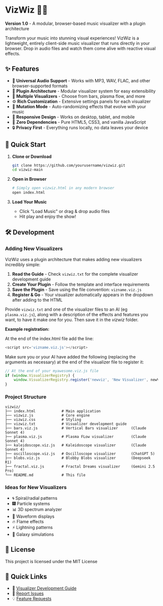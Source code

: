 # VizWiz 🎵✨

**Version 1.0** - A modular, browser-based music visualizer with a plugin architecture

Transform your music into stunning visual experiences! VizWiz is a lightweight, entirely client-side music visualizer that runs directly in your browser. Drop in audio files and watch them come alive with reactive visual effects.

## ✨ Features

- 🎵 **Universal Audio Support** - Works with MP3, WAV, FLAC, and other browser-supported formats
- 🔌 **Plugin Architecture** - Modular visualizer system for easy extensibility
- 🎨 **Multiple Visualizers** - Choose from bars, plasma flow, and more
- ⚙️ **Rich Customization** - Extensive settings panels for each visualizer
- 🎲 **Mutation Mode** - Auto-randomizing effects that evolve with your music
- 📱 **Responsive Design** - Works on desktop, tablet, and mobile
- 🚀 **Zero Dependencies** - Pure HTML5, CSS3, and vanilla JavaScript
- 🔒 **Privacy First** - Everything runs locally, no data leaves your device

## 🚀 Quick Start

1. **Clone or Download**
   ```bash
   git clone https://github.com/yourusername/vizwiz.git
   cd vizwiz-main
   ```

2. **Open in Browser**
   ```bash
   # Simply open vizwiz.html in any modern browser
   open index.html
   ```

3. **Load Your Music**
   - Click "Load Music" or drag & drop audio files
   - Hit play and enjoy the show!

## 🛠️ Development

### Adding New Visualizers

VizWiz uses a plugin architecture that makes adding new visualizers incredibly simple:

1. **Read the Guide** - Check `vizwiz.txt` for the complete visualizer development guide
2. **Create Your Plugin** - Follow the template and interface requirements
2. **Save the Plugin** - Save using the file convention: `vizname.viz.js`
4. **Register & Go** - Your visualizer automatically appears in the dropdown after adding to the HTML

Provide `vizwiz.txt` and one of the visualizer files to an AI (eg `plasma.viz.js`), along with a description of the effects and features you want, to have it make one for you. Then save it in the *vizwiz* folder.

**Example registration:**

At the end of the index.html file add the line:

```javascript
<script src='vizname.viz.js'></script>
```
Make sure you or your AI have added the following (replacing the arguments as necessary) at the end of the visualizer file to register it:
```javascript
// At the end of your myawesome.viz.js file
if (window.VisualizerRegistry) {
    window.VisualizerRegistry.register('newviz', 'New Visualizer', newVisualizer);
}
```

### Project Structure
```
vizwiz/
├── index.html            # Main application
├── vizwiz.js             # Core engine
├── vizwiz.css            # Styling
├── vizwiz.txt            # Visualizer development guide
├── bars.viz.js           # Vertical Bars visualizer      (Claude Sonnet 4)
├── plasma.viz.js         # Plasma FLow visualizer        (Claude Sonnet 4)
├── kaleidoscope.viz.js   # Kaleidoscope visualizer       (Claude Sonnet 4)
├── oscilloscope.viz.js   # Oscilloscope visualizer       (ChatGPT 5)
├── blobs.viz.js          # Blobby Blobs visualizer       (Deepseek R1)
├── fractal.viz.js        # Fractal Dreams visualizer     (Gemini 2.5 Pro)
└── README.md             # This file
```

### Ideas for New Visualizers
- 🌀 Spiral/radial patterns
- 🎆 Particle systems
- 📊 3D spectrum analyzer
- 🌈 Waveform displays
- 🔥 Flame effects
- ⚡ Lightning patterns
- 🌌 Galaxy simulations

## 📜 License

This project is licensed under the MIT License

## 🚀 Quick Links
- 📖 [Visualizer Development Guide](vizwiz.txt)
- 🐛 [Report Issues](https://github.com/RobinNixon/vizwiz/issues)
- 💡 [Feature Requests](https://github.com/RobinNixon/vizwiz/discussions)
